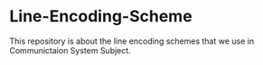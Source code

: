 # Line-Encoding-Scheme
This repository is about the line encoding schemes that we use in Communictaion System Subject.
